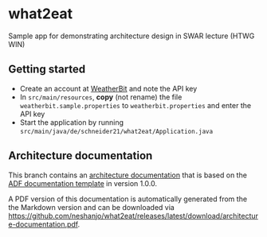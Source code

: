 # what2eat

Sample app for demonstrating architecture design in SWAR lecture (HTWG WIN)

## Getting started

- Create an account at [WeatherBit](https://www.weatherbit.io/) and note the API key
- In `src/main/resources`, **copy** (not rename) the file `weatherbit.sample.properties` to `weatherbit.properties` and
  enter the API key
- Start the application by running `src/main/java/de/schneider21/what2eat/Application.java`

## Architecture documentation

This branch contains an [architecture documentation](doc/architecture-documentation.md) that is based on the [ADF documentation template](https://github.com/architecture-decomposition-framework/adf-documentation-template/) in version 1.0.0.

A PDF version of this documentation is automatically generated from the the Markdown version and can be downloaded via <https://github.com/neshanjo/what2eat/releases/latest/download/architecture-documentation.pdf>.
